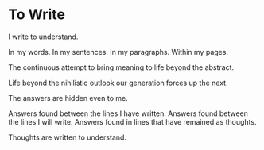 # To Write

I write to understand.

In my words. In my sentences. In my paragraphs. Within my pages.

The continuous attempt to bring meaning to life beyond the abstract.

Life beyond the nihilistic outlook our generation forces up the next.

The answers are hidden even to me.

Answers found between the lines I have written. Answers found between the lines I will write. Answers found in lines that have remained as thoughts.

Thoughts are written to understand.